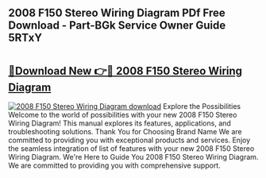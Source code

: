 ## 2008 F150 Stereo Wiring Diagram PDf Free Download - Part-BGk Service Owner Guide 5RTxY

# <h2><a href="http://dfnhed1.blite.top/?on=2008+F150+Stereo+Wiring+Diagram">🔗Download New 👉🔴 2008 F150 Stereo Wiring Diagram</a></h2>

[![2008 F150 Stereo Wiring Diagram download](https://i.imgur.com/lujVjoI.png)](http://dfnhed1.blite.top/?on=2008+F150+Stereo+Wiring+Diagram)
Explore the Possibilities Welcome to the world of possibilities with your new 2008 F150 Stereo Wiring Diagram! This manual explores its features, applications, and troubleshooting solutions. Thank You for Choosing Brand Name We are committed to providing you with exceptional products and services. Enjoy the seamless integration of list of features with your new 2008 F150 Stereo Wiring Diagram. We're Here to Guide You 2008 F150 Stereo Wiring Diagram. We are committed to providing you with comprehensive support.
